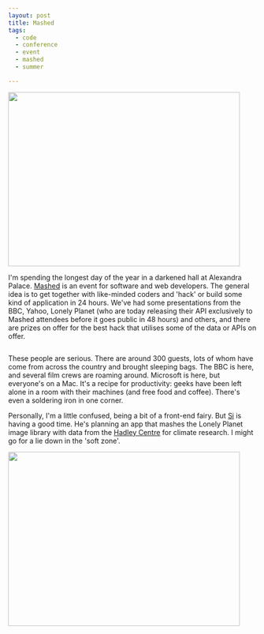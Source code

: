 ```yaml
---
layout: post
title: Mashed
tags:
  - code
  - conference
  - event
  - mashed
  - summer

---
```


<img class="alignnone size-full wp-image-89" title="mashed2" src="http://www.strangerpixel.com/wordpress/wp-content/uploads/2008/06/mashed2.jpg" alt="" width="470" height="353" />

I'm spending the longest day of the year in a darkened hall at Alexandra Palace. <a href="http://upcoming.yahoo.com/event/472718/" target="_blank">Mashed</a> is an event for software and web developers. The general idea is to get together with like-minded coders and 'hack' or build some kind of application in 24 hours. We've had some presentations from the BBC, Yahoo, Lonely Planet (who are today releasing their API exclusively to Mashed attendees before it goes public in 48 hours) and others, and there are prizes on offer for the best hack that utilises some of the data or APIs on offer.

<img class="alignnone size-full wp-image-90" title="mashed1" src="http://www.strangerpixel.com/wordpress/wp-content/uploads/2008/06/mashed1.jpg" alt="" />

These people are serious. There are around 300 guests, lots of whom have come from across the country and brought sleeping bags. The BBC is here, and several film crews are roaming around. Microsoft is here, but everyone's on a Mac. It's a recipe for productivity: geeks have been left alone in a room with their machines (and free food and coffee). There's even a soldering iron in one corner.

Personally, I'm a little confused, being a bit of a front-end fairy. But <a href="http://tinypla.net" target="_blank">Si</a> is having a good time. He's planning an app that mashes the Lonely Planet image library with data from the <a href="http://www.metoffice.gov.uk/research/hadleycentre/" target="_blank">Hadley Centre</a> for climate research. I might go for a lie down in the 'soft zone'.

<img class="alignnone size-full wp-image-91" title="mashed3" src="http://www.strangerpixel.com/wordpress/wp-content/uploads/2008/06/mashed3.jpg" alt="" width="470" height="353" />
